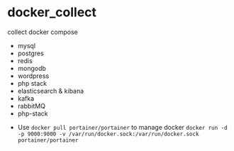 # docker_collect
collect docker compose

* mysql
* postgres
* redis
* mongodb
* wordpress
* php stack
* elasticsearch & kibana
* kafka
* rabbitMQ
* php-stack

- Use `docker pull portainer/portainer` to manage docker
```docker run -d -p 9000:9000 -v /var/run/docker.sock:/var/run/docker.sock portainer/portainer```